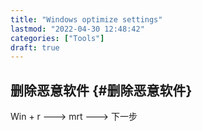 ```yaml
---
title: "Windows optimize settings"
lastmod: "2022-04-30 12:48:42"
categories: ["Tools"]
draft: true
---
```


## 删除恶意软件 {#删除恶意软件}

Win + r ---&gt; mrt ---&gt; 下一步